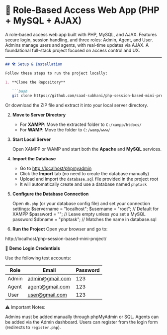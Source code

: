 # 🔐 Role-Based Access Web App (PHP + MySQL + AJAX)
A role-based access web app built with PHP, MySQL, and AJAX. Features secure login, session handling, and three roles: Admin, Agent, and User. Admins manage users and agents, with real-time updates via AJAX. A foundational full-stack project focused on access control and UX.

---

````markdown
## 🛠️ Setup & Installation

Follow these steps to run the project locally:

1. **Clone the Repository**

   ```bash
   git clone https://github.com/saad-subhani/php-session-based-mini-project.git
````

Or download the ZIP file and extract it into your local server directory.

2. **Move to Server Directory**

   * For **XAMPP**: Move the extracted folder to `C:/xampp/htdocs/`
   * For **WAMP**: Move the folder to `C:/wamp/www/`

3. **Start Local Server**

   Open XAMPP or WAMP and start both the **Apache** and **MySQL** services.

4. **Import the Database**

   * Go to [http://localhost/phpmyadmin](http://localhost/phpmyadmin)
   * Click the **Import** tab (no need to create the database manually)
   * Upload and import the `database.sql` file provided in the project root
   * It will automatically create and use a database named `phptask`

5. **Configure the Database Connection**

   Open `db.php` (or your database config file) and set your connection settings:
   $servername = "localhost";
   $username = "root";     // Default for XAMPP
   $password = "";         // Leave empty unless you set a MySQL password
   $dbname = "phptask";    // Matches the name in database.sql
   

6. **Run the Project**
Open your browser and go to:

http://localhost/php-session-based-mini-project/
 

 🔑 **Demo Login Credentials**

Use the following test accounts:

| Role  | Email                                     | Password |
| ----- | ----------------------------------------- | -------- |
| Admin | [admin@gmail.com](mailto:admin@gmail.com) | 123      |
| Agent | [agent@gmail.com](mailto:agent@gmail.com) | 123      |
| User  | [user@gmail.com](mailto:user@gmail.com)   | 123      |

 ⚠️ Important Notes:

 Admins must be added manually through phpMyAdmin or SQL.
 Agents can be added via the Admin dashboard.
 Users can register from the login form (redirects to `register.php`).


